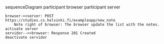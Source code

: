 sequenceDiagram
    participant browser
    participant server

    browser->>server: POST https://studies.cs.helsinki.fi/exampleapp/new_note
        Note right of browser: The browser update the list with the notes.
    activate server
    servidor-->>browser: Response 201 Created
    deactivate servidor